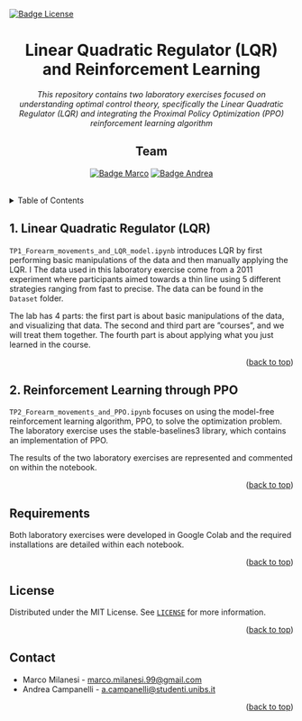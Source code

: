 [![Badge License]][license]

<a name="readme-top"></a>

<div align = center>

# Linear Quadratic Regulator (LQR) and Reinforcement Learning

_This repository contains two laboratory exercises focused on understanding optimal control theory, specifically the Linear Quadratic Regulator (LQR) and integrating the Proximal Policy Optimization (PPO) reinforcement learning algorithm_

## Team

[![Badge Marco]][marco]
[![Badge Andrea]][andrea]


<br>


<div align = left>

<!-- TABLE OF CONTENTS -->
<details>
  <summary>Table of Contents</summary>
  <ol>
    <li><a href="#1-linear-quadratic-regulator-lqr">1. Linear Quadratic Regulator (LQR)</a></li>
    <li><a href="##2-reinforcement-learning-through-ppo">2. Reinforcement Learning through PPO</a></li>
    <li><a href="#requirements">Requirements</a></li>
    <li><a href="#license">License</a></li>
    <li><a href="#contact">Contact</a></li>
  </ol>
</details>


## 1. Linear Quadratic Regulator (LQR)
`TP1_Forearm_movements_and_LQR_model.ipynb`  introduces LQR by first performing basic manipulations of the data and then manually applying the LQR.
I The data used in this laboratory exercise come from a 2011 experiment where participants aimed towards a thin line using 5 different strategies ranging from fast to precise. The data can be found in the `Dataset` folder.

The lab has 4 parts: the first part is about basic manipulations of the data, and visualizing that data. The second and third part are ”courses”, and we will treat them together. The fourth part is about applying what you just learned in the course.

<p align="right">(<a href="#readme-top">back to top</a>)</p>


## 2. Reinforcement Learning through PPO

`TP2_Forearm_movements_and_PPO.ipynb` focuses on using the model-free reinforcement learning algorithm, PPO, to solve the optimization problem. The laboratory exercise uses the stable-baselines3 library, which contains an implementation of PPO. 

The results of the two laboratory exercises are represented and commented on within the notebook.

<p align="right">(<a href="#readme-top">back to top</a>)</p>

## Requirements 
Both laboratory exercises were developed in Google Colab and the required installations are detailed within each notebook.

<p align="right">(<a href="#readme-top">back to top</a>)</p>

<!-- LICENSE -->
## License

Distributed under the MIT License. See <a href=https://github.com/marco-milanesi/lqr-ppo/blob/main/LICENSE>`LICENSE`</a>  for more information.

<p align="right">(<a href="#readme-top">back to top</a>)</p>



<!-- CONTACT -->
## Contact

- Marco Milanesi - <a href = "mailto: marco.milanesi.99@gmail.com">marco.milanesi.99@gmail.com</a>
- Andrea Campanelli - <a href = "mailto: a.campaneli@studenti.unibs.it">a.campanelli@studenti.unibs.it</a>


<p align="right">(<a href="#readme-top">back to top</a>)</p>

<!----------------------------------------------------------------------------->

[marco]: https://github.com/marco-milanesi
[andrea]: https://github.com/gianandry

[license]: LICENSE

<!---------------------------------{ Badges }---------------------------------->

[badge license]: https://img.shields.io/badge/License-MIT-yellow.svg?style=for-the-badge
[badge marco]: https://img.shields.io/badge/Marco_Milanesi-4776c1?style=for-the-badge
[badge andrea]: https://img.shields.io/badge/Andrea_Campanelli-4776c1?style=for-the-badge